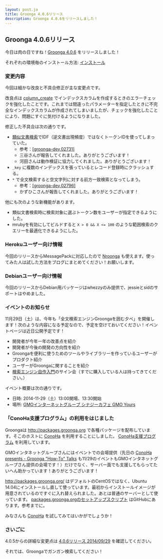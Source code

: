```yaml
---
layout: post.ja
title: Groonga 4.0.6リリース
description: Groonga 4.0.6をリリースしました！
---
```


## Groonga 4.0.6リリース

今日は肉の日ですね！[Groonga 4.0.6](/ja/docs/news.html#release-4-0-6) をリリースしました！

それぞれの環境毎のインストール方法: [インストール](/ja/docs/install.html)

### 変更内容

今回は細かな改良と不具合修正が主な変更点です。

改良点は [column_create](/ja/docs/reference/commands/column_create.html) でインデックスカラムを作成するときのエラーチェックを強化したことです。これまでは間違ったパラメーターを指定したときに不完全なインデックスカラムが作成されてしまいましたが、チェックを強化したことにより、問題にすぐに気付けるようになりました。

修正した不具合は次の通りです。

  * [類似文書検索](/ja/docs/reference/grn_expr/script_syntax.html#similar-search)でIDF（逆文書出現頻度）ではなくトークンIDを使ってしまっていた。
    * 参考：[\[groonga-dev,02731\]](http://sourceforge.jp/projects/groonga/lists/archive/dev/2014-September/002733.html)
    * 三谷さんが報告してくれました。ありがとうございます！
    * 河田さんは動作検証に協力してくれました。ありがとうございます！
  * `_key` に複数のインデックスを張っているとレコード登録時にクラッシュする。
  * `*` で全文検索すると空文字列に対する前方一致検索となってしまう。
    * 参考：[\[groonga-dev,02796\]](http://sourceforge.jp/projects/groonga/lists/archive/dev/2014-September/002796.html)
    * かずひこさんが報告してくれました。ありがとうございます！

他にも次のような新機能があります。

  * 類似文書検索時に検索対象に選ぶトークン数をユーザーが指定できるようにした。
  * mrubyを有効にしてビルドすると `X > 0 && X <= 100` のような範囲検索のクエリーを最適化できるようにした。

### Herokuユーザー向け情報

今回のリリースからMessagePackに対応したので [Nroonga](http://nroonga.github.io/) も使えます。使ってみた人は試した方法をブログにまとめてください！お願いします。

### Debianユーザー向け情報

今回のリリースからDebian用パッケージはwhezzyのみ提供で、jessieとsidのサポートはやめました。

### イベントのお知らせ

11月29日（土）は、今年も「全文検索エンジンGroongaを囲む夕べ」を開催します！次のような内容になる予定なので、予定を空けておいてください！イベントページは近日公開予定です！

  * 開発者が今年一年の改善点を紹介
  * 開発者が今後の開発の方向性を紹介
  * Groongaを便利に使うためのツールやライブラリーを作っているユーザーがプロダクト紹介
  * ユーザーがGroongaに関することを紹介
  * [検索エンジン自作入門](http://gihyo.jp/book/2014/978-4-7741-6753-4)のサイン会（すでに購入している人は持ってきてください。）

イベント概要は次の通りです。

  * 日時: 2014-11-29（土）13:00開場、13:30開始
  * 場所: [GMOインターネットグループ シナジーカフェ GMO Yours](http://www.conoha.jp/community/access)

### 「ConoHa支援プログラム」の利用をはじました

Groongaは http://packages.groonga.org で各種パッケージを配布しています。そこのホストに [ConoHa](https://www.conoha.jp/) を利用することにしました。 [ConoHa支援プログラム](https://www.conoha.jp/community) を利用しています。

GMOインタネットグループさんにはイベントでの会場提供（先日の [ConoHa presents - Groonga "How-To" Talks](http://groonga.doorkeeper.jp/events/12676) も11/29のイベントもGMOインタネットグループさん提供の会場です！）だけでなく、サーバー面でも支援してもらってたいへん助かっています！ありがとうございます！

http://packages.groonga.org/ はデフォルトのCentOSではなく、Ubuntu 14.04にインストールし直して使っています。最初からインストールイメージが用意されているのですぐに入れ替えられました。あとは普通のサーバーとして使っています。 [packages.groonga.orgのセットアップスクリプト](https://github.com/groonga/packages.groonga.org) はGitHubにあります。参考までに。

みなさんも [ConoHa](https://www.conoha.jp/) を試してみてはいかがでしょうか！

### さいごに

4.0.5からの詳細な変更点は [4.0.6リリース 2014/09/29](/ja/docs/news.html#release-4-0-6) を確認してください。

それでは、Groongaでガンガン検索してください！
